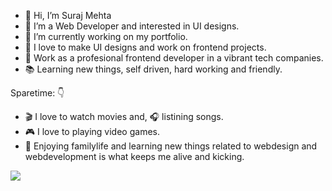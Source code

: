 - 👋 Hi, I’m Suraj Mehta
- 👀 I’m a Web Developer and interested in UI designs.
- 🌱 I’m currently working on my portfolio.
- 💞️ I love to make UI designs and work on frontend projects.
- 🔌 Work as a profesional frontend developer in a vibrant tech companies.
- 📚 Learning new things, self driven, hard working and friendly.


Sparetime: 👇
- 🎬 I love to watch movies and, 🎧 listining songs.
- 🎮 I love to playing video games.
- 🌷 Enjoying familylife and learning new things related to webdesign and webdevelopment is what keeps me alive and kicking.

<img src="https://github-readme-stats.vercel.app/api?username=iampawan&&show_icons=true&title_color=ffffff&icon_color=bb2acf&text_color=daf7dc&bg_color=151515">
